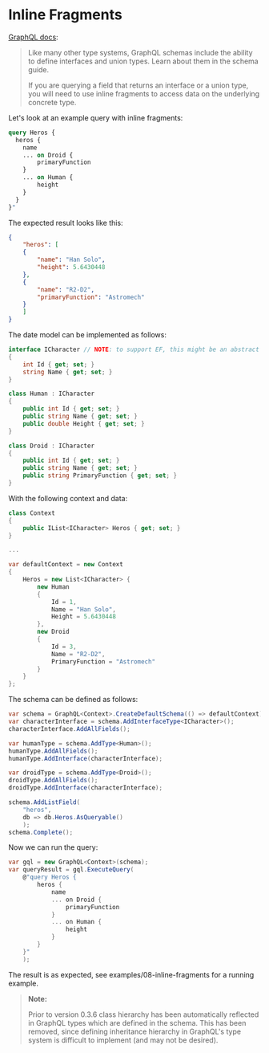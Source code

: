 # Inline Fragments

[GraphQL docs](http://graphql.org/learn/queries/#inline-fragments):

> Like many other type systems, GraphQL schemas include the ability to define interfaces and union types. Learn about them in the schema guide.
>
> If you are querying a field that returns an interface or a union type, you will need to use inline fragments to access data on the underlying concrete type.

Let's look at an example query with inline fragments:

```graphql
query Heros {
  heros {
    name
    ... on Droid {
        primaryFunction
    }
    ... on Human {
        height
    }
  }
}"
```

The expected result looks like this:

```json
{
    "heros": [
    {
        "name": "Han Solo",
        "height": 5.6430448
    },
    {
        "name": "R2-D2",
        "primaryFunction": "Astromech"
    }
    ]
}
```

The date model can be implemented as follows:

```csharp
interface ICharacter // NOTE: to support EF, this might be an abstract class
{
    int Id { get; set; }
    string Name { get; set; }
}

class Human : ICharacter
{
    public int Id { get; set; }
    public string Name { get; set; }
    public double Height { get; set; }
}

class Droid : ICharacter
{
    public int Id { get; set; }
    public string Name { get; set; }
    public string PrimaryFunction { get; set; }
}
```

With the following context and data:

```csharp
class Context
{
    public IList<ICharacter> Heros { get; set; }
}

...

var defaultContext = new Context
{
    Heros = new List<ICharacter> {
        new Human
        {
            Id = 1,
            Name = "Han Solo",
            Height = 5.6430448
        },
        new Droid
        {
            Id = 3,
            Name = "R2-D2",
            PrimaryFunction = "Astromech"
        }
    }
};
```

The schema can be defined as follows:

```csharp
var schema = GraphQL<Context>.CreateDefaultSchema(() => defaultContext);
var characterInterface = schema.AddInterfaceType<ICharacter>();
characterInterface.AddAllFields();

var humanType = schema.AddType<Human>();
humanType.AddAllFields();
humanType.AddInterface(characterInterface);

var droidType = schema.AddType<Droid>();
droidType.AddAllFields();
droidType.AddInterface(characterInterface);

schema.AddListField(
    "heros",
    db => db.Heros.AsQueryable()
    );
schema.Complete();
```

Now we can run the query:

```csharp
var gql = new GraphQL<Context>(schema);
var queryResult = gql.ExecuteQuery(
    @"query Heros {
        heros {
            name
            ... on Droid {
                primaryFunction
            }
            ... on Human {
                height
            }
        }
    }"
    );
```

The result is as expected, see examples/08-inline-fragments for a running example.

> **Note:**
>
> Prior to version 0.3.6 class hierarchy has been automatically reflected in GraphQL types which are defined in the schema. This has been removed, since defining inheritance hierarchy in GraphQL's type system is difficult to implement \(and may not be desired\).



